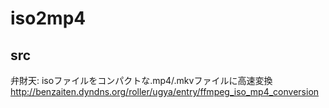 # iso2mp4
## src
弁財天: isoファイルをコンパクトな.mp4/.mkvファイルに高速変換
http://benzaiten.dyndns.org/roller/ugya/entry/ffmpeg_iso_mp4_conversion
